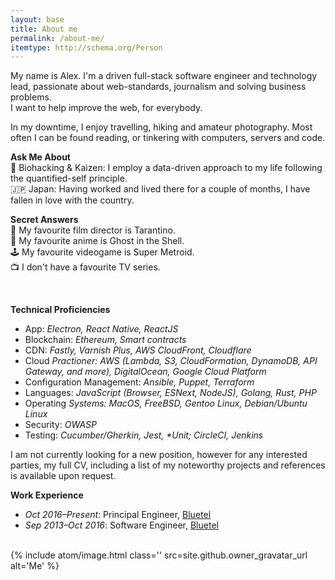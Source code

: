 ```yaml
---
layout: base
title: About me
permalink: /about-me/
itemtype: http://schema.org/Person
---
```


<div class="alex-article">
    <div class="alex-article__main" itemscope="" itemtype="{{ itemtype }}">
        <section class="alex-article__body">
            <p class="delta">
                My name is Alex. I'm a driven full-stack software engineer and technology lead, passionate about web-standards, journalism and solving business problems.<br />
                I want to help improve the web, for everybody.
            </p>
        </section>
        <section class="alex-article__body">
            <p>
                In my downtime, I enjoy travelling, hiking and amateur photography. Most often I can be found reading, or tinkering with computers, servers and code.
            </p>
            <div class="alex-article__pane">
                <p class="alex-article__pane-half iota">
                    <b class="eta">Ask Me About</b><br />
                    💊 Biohacking & Kaizen: I employ a data-driven approach to my life following the quantified-self principle.<br />
                    🇯🇵 Japan: Having worked and lived there for a couple of months, I have fallen in love with the country.<br />
                </p>
                <p class="alex-article__pane-half iota">
                    <b class="eta">Secret Answers</b><br />
                    💼 My favourite film director is Tarantino.<br />
                    👻 My favourite anime is Ghost in the Shell.<br />
                    🕹️ My favourite videogame is Super Metroid.<br />
                    📺 I don't have a favourite TV series.<br />
                </p>
            </div>
        </section>
        <br />
        <section class="alex-article__body">
            <p class="eta">
                <b class="eta">Technical Proficiencies</b>
                <ul class="eta">
                    <li>App: <i>Electron, React Native, ReactJS</i></li>
                    <li>Blockchain: <i>Ethereum, Smart contracts</i></li>
                    <li>CDN: <i>Fastly, Varnish Plus, AWS CloudFront, Cloudflare</i></li>
                    <li>Cloud <i>Practioner: AWS (Lambda, S3, CloudFormation, DynamoDB, API Gateway, and more), DigitalOcean, Google Cloud Platform</i></li>
                    <li>Configuration Management: <i>Ansible, Puppet, Terraform</i></li>
                    <li>Languages: <i>JavaScript (Browser, ESNext, NodeJS), Golang, Rust, PHP</i></li>
                    <li>Operating <i>Systems: MacOS, FreeBSD, Gentoo Linux, Debian/Ubuntu Linux</i></li>
                    <li>Security: <i>OWASP</i></li>
                    <li>Testing: <i>Cucumber/Gherkin, Jest, *Unit; CircleCI, Jenkins</i></li>
                </ul>
            </p>
        </section>
        <section class="alex-article__body">
            <p class="theta">
                I am not currently looking for a new position, however for any interested parties, my full CV, including a list of my noteworthy projects and references is available upon request.
            </p>
            <p class="eta">
                <b class="eta">Work Experience</b>
                <ul class="eta">
                    <li><i>Oct 2016–Present</i>: Principal Engineer, <a href="https://www.bluetel.co.uk/">Bluetel</a></li>
                    <li><i>Sep 2013–Oct 2016</i>: Software Engineer, <a href="https://www.bluetel.co.uk/">Bluetel</a></li>
                </ul>
            </p>
        </section>
    </div>
    <div class="alex-article__aside">
        <br />
        {% include atom/image.html
            class=''
            src=site.github.owner_gravatar_url
            alt='Me'
        %}
    </div>
</div>